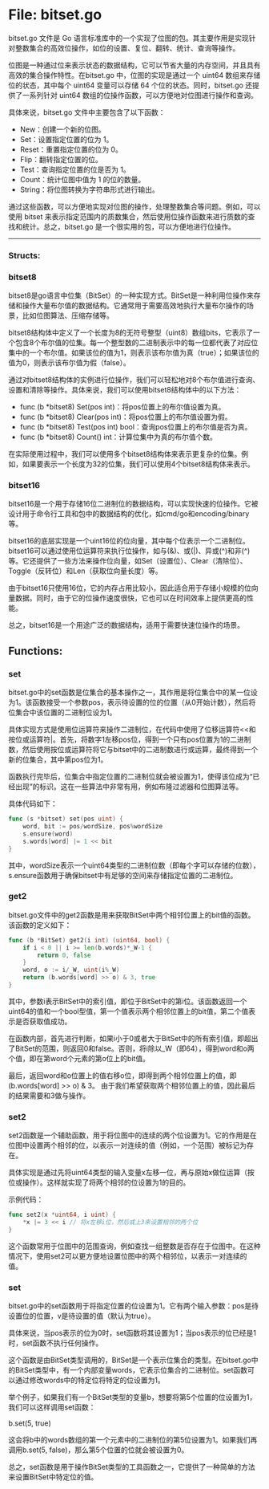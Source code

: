 # File: bitset.go

bitset.go 文件是 Go 语言标准库中的一个实现了位图的包。其主要作用是实现针对整数集合的高效位操作，如位的设置、复位、翻转、统计、查询等操作。

位图是一种通过位来表示状态的数据结构，它可以节省大量的内存空间，并且具有高效的集合操作特性。在bitset.go 中，位图的实现是通过一个 uint64 数组来存储位的状态，其中每个 uint64 变量可以存储 64 个位的状态。同时，bitset.go 还提供了一系列针对 uint64 数组的位操作函数，可以方便地对位图进行操作和查询。

具体来说，bitset.go 文件中主要包含了以下函数：

- New：创建一个新的位图。
- Set：设置指定位置的位为 1。
- Reset：重置指定位置的位为 0。
- Flip：翻转指定位置的位。
- Test：查询指定位置的位是否为 1。
- Count：统计位图中值为 1 的位的数量。
- String：将位图转换为字符串形式进行输出。

通过这些函数，可以方便地实现对位图的操作，处理整数集合等问题。例如，可以使用 bitset 来表示指定范围内的质数集合，然后使用位操作函数来进行质数的查找和统计。总之，bitset.go 是一个很实用的包，可以方便地进行位操作。




---

### Structs:

### bitset8

bitset8是go语言中位集（BitSet）的一种实现方式。BitSet是一种利用位操作来存储和操作大量布尔值的数据结构。它通常用于需要高效地执行大量布尔操作的场景，比如位图算法、压缩存储等。

bitset8结构体中定义了一个长度为8的无符号整型（uint8）数组bits，它表示了一个包含8个布尔值的位集。每一个整型数的二进制表示中的每一位都代表了对应位集中的一个布尔值。如果该位的值为1，则表示该布尔值为真（true）；如果该位的值为0，则表示该布尔值为假（false）。

通过对bitset8结构体的实例进行位操作，我们可以轻松地对8个布尔值进行查询、设置和清除等操作。具体来说，我们可以使用bitset8结构体中的以下方法：

- func (b *bitset8) Set(pos int)：将pos位置上的布尔值设置为真。
- func (b *bitset8) Clear(pos int)：将pos位置上的布尔值设置为假。
- func (b *bitset8) Test(pos int) bool：查询pos位置上的布尔值是否为真。
- func (b *bitset8) Count() int：计算位集中为真的布尔值个数。

在实际使用过程中，我们可以使用多个bitset8结构体来表示更复杂的位集。例如，如果要表示一个长度为32的位集，我们可以使用4个bitset8结构体来表示。



### bitset16

bitset16是一个用于存储16位二进制位的数据结构，可以实现快速的位操作。它被设计用于命令行工具和包中的数据结构的优化，如cmd/go和encoding/binary等。

bitset16的底层实现是一个uint16位的位向量，其中每个位表示一个二进制位。bitset16可以通过使用位运算符来执行位操作，如与(&)、或(|)、异或(^)和非(^)等。它还提供了一些方法来操作位向量，如Set（设置位）、Clear（清除位）、Toggle（反转位）和Len（获取位向量长度）等。

由于bitset16只使用16位，它的内存占用比较小，因此适合用于存储小规模的位向量数据。同时，由于它的位操作速度很快，它也可以在时间效率上提供更高的性能。

总之，bitset16是一个用途广泛的数据结构，适用于需要快速位操作的场景。



## Functions:

### set

bitset.go中的set函数是位集合的基本操作之一，其作用是将位集合中的某一位设为1。该函数接受一个参数pos，表示待设置的位的位置（从0开始计数），然后将位集合中该位置的二进制位设为1。

具体实现方式是使用位运算符来操作二进制位，在代码中使用了位移运算符<<和按位或运算符|。首先，将数字1左移pos位，得到一个只有pos位置为1的二进制数，然后使用按位或运算符将它与bitset中的二进制数进行或运算，最终得到一个新的位集合，其中第pos位为1。

函数执行完毕后，位集合中指定位置的二进制位就会被设置为1，使得该位成为“已经出现”的标识。这在一些算法中非常有用，例如布隆过滤器和位图算法等。

具体代码如下：

```go
func (s *bitset) set(pos uint) {
    word, bit := pos/wordSize, pos%wordSize
    s.ensure(word)
    s.words[word] |= 1 << bit
}
```

其中，wordSize表示一个uint64类型的二进制位数（即每个字可以存储的位数），s.ensure函数用于确保bitset中有足够的空间来存储指定位置的二进制位。



### get2

bitset.go文件中的get2函数是用来获取BitSet中两个相邻位置上的bit值的函数。该函数的定义如下：

```go
func (b *BitSet) get2(i int) (uint64, bool) {
    if i < 0 || i >= len(b.words)*_W-1 {
        return 0, false
    }
    word, o := i/_W, uint(i%_W)
    return (b.words[word] >> o) & 3, true
}
```

其中，参数i表示BitSet中的索引值，即位于BitSet中的第i位。该函数返回一个uint64的值和一个bool型值，第一个值表示两个相邻位置上的bit值，第二个值表示是否获取值成功。

在函数内部，首先进行判断，如果i小于0或者大于BitSet中的所有索引值，即超出了BitSet的范围，则返回0和false。否则，将i除以_W（即64），得到word和o两个值，即在第word个元素的第o位上的bit值。

最后，返回word和o位置上的值右移o位，即得到两个相邻位置上的值，即(b.words[word] >> o) & 3。 由于我们希望获取两个相邻位置上的值，因此最后的结果需要和3做与操作。



### set2

set2函数是一个辅助函数，用于将位图中的连续的两个位设置为1。它的作用是在位图中设置两个相邻的位，以表示一对连续的值（例如，一个范围）被标记为存在。

具体实现是通过先将uint64类型的输入变量x左移一位，再与原始x做位运算（按位或操作）。这样就实现了将两个相邻的位设置为1的目的。

示例代码：

```go
func set2(x *uint64, i uint) {
    *x |= 3 << i // 将x左移i位，然后或上3来设置相邻的两个位
}
```

这个函数常用于位图中的范围查询，例如查找一组整数是否存在于位图中。在这种情况下，使用set2可以更方便地设置位图中的两个相邻位，以表示一对连续的值。



### set

bitset.go中的set函数用于将指定位置的位设置为1。它有两个输入参数：pos是待设置位的位置，v是待设置的值（默认为true）。

具体来说，当pos表示的位为0时，set函数将其设置为1；当pos表示的位已经是1时，set函数不执行任何操作。

这个函数是由BitSet类型调用的，BitSet是一个表示位集合的类型。在bitset.go中的BitSet类型中，有一个内部变量words，它表示位集合的二进制位。set函数可以通过修改words中的特定位将特定的位设置为1。

举个例子，如果我们有一个BitSet类型的变量b，想要将第5个位置的位设置为1，我们可以这样调用set函数：

b.set(5, true)

这会将b中的words数组的第一个元素中的二进制位的第5位设置为1。如果我们再调用b.set(5, false)，那么第5个位置的位就会被设置为0。

总之，set函数是用于操作BitSet类型的工具函数之一，它提供了一种简单的方法来设置BitSet中特定位的值。



